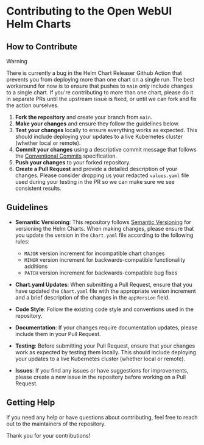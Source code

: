 # Contributing to the Open WebUI Helm Charts

## How to Contribute

> [!WARNING]
> There is currently a bug in the Helm Chart Releaser Github Action that prevents you from deploying more than one chart on a single run. The best workaround for now is to ensure that pushes to `main` only include changes to a single chart. If you're contributing to more than one chart, please do it in separate PRs until the upstream issue is fixed, or until we can fork and fix the action ourselves. 

1. **Fork the repository** and create your branch from `main`.
2. **Make your changes** and ensure they follow the guidelines below.
3. **Test your changes** locally to ensure everything works as expected. This should include deploying your updates to a live Kubernetes cluster (whether local or remote).
4. **Commit your changes** using a descriptive commit message that follows the [Conventional Commits](https://www.conventionalcommits.org/en/v1.0.0/) specification.
5. **Push your changes** to your forked repository.
6. **Create a Pull Request** and provide a detailed description of your changes. Please consider dropping us your redacted `values.yaml` file used during your testing in the PR so we can make sure we see consistent results. 

## Guidelines

- **Semantic Versioning**: This repository follows [Semantic Versioning](https://semver.org/) for versioning the Helm Charts. When making changes, please ensure that you update the version in the `Chart.yaml` file according to the following rules:
  - `MAJOR` version increment for incompatible chart changes
  - `MINOR` version increment for backwards-compatible functionality additions
  - `PATCH` version increment for backwards-compatible bug fixes

- **Chart.yaml Updates**: When submitting a Pull Request, ensure that you have updated the `Chart.yaml` file with the appropriate version increment and a brief description of the changes in the `appVersion` field.

- **Code Style**: Follow the existing code style and conventions used in the repository.

- **Documentation**: If your changes require documentation updates, please include them in your Pull Request.

- **Testing**: Before submitting your Pull Request, ensure that your changes work as expected by testing them locally. This should include deploying your updates to a live Kubernetes cluster (whether local or remote).

- **Issues**: If you find any issues or have suggestions for improvements, please create a new issue in the repository before working on a Pull Request.

## Getting Help

If you need any help or have questions about contributing, feel free to reach out to the maintainers of the repository.

Thank you for your contributions!
